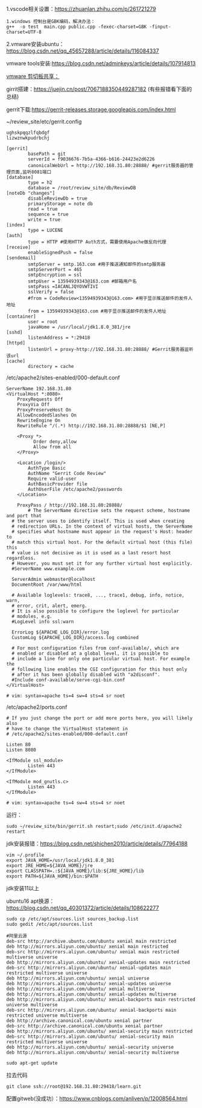 1.vscode相关设置：https://zhuanlan.zhihu.com/p/261721279

```
1.windows 控制台是GBK编码，解决办法：
g++  -o test  main.cpp public.cpp -fexec-charset=GBK -finput-charset=UTF-8
```

2.vmware安装ubuntu：https://blog.csdn.net/qq_45657288/article/details/116084337

vmware tools安装:https://blog.csdn.net/adminkeys/article/details/107914813

[vmware 剪切板共享：](https://blog.csdn.net/tsundere_x/article/details/104529864?spm=1001.2101.3001.6661.1&utm_medium=distribute.pc_relevant_t0.none-task-blog-2%7Edefault%7ECTRLIST%7ERate-1-104529864-blog-80606235.235%5Ev38%5Epc_relevant_anti_vip&depth_1-utm_source=distribute.pc_relevant_t0.none-task-blog-2%7Edefault%7ECTRLIST%7ERate-1-104529864-blog-80606235.235%5Ev38%5Epc_relevant_anti_vip&utm_relevant_index=1)

girrit搭建：https://juejin.cn/post/7067188350449287182 (有些报错看下面的总结)

gerrit下载:https://gerrit-releases.storage.googleapis.com/index.html

~/review_site/etc/gerrit.config

```
ughskpqqzlfqbdgf
lizwznwkpudrbchj
```



```
[gerrit]
        basePath = git
        serverId = f9036676-7b5a-4366-b616-24423e2d6226
        canonicalWebUrl = http://192.168.31.80:28888/ #gerrit服务器的管理页面,监听8081端口
[database]
        type = h2
        database = /root/review_site/db/ReviewDB
[noteDb "changes"]
        disableReviewDb = true
        primaryStorage = note db
        read = true
        sequence = true
        write = true
[index]
        type = LUCENE
[auth]
        type = HTTP #使用HTTP Auth方式，需要使用Apache做反向代理
[receive]
        enableSignedPush = false
[sendemail]
        smtpServer = smtp.163.com #用于推送通知邮件的smtp服务器
        smtpServerPort = 465
        smtpEncryption = ssl
        smtpUser = 13594939343@163.com #邮箱用户名
        smtpPass =IACANLJQYOVWTIVI
        sslVerify = false
        #from = CodeReview<13594939343@163.com> #用于显示推送邮件的发件人地址
        from = 13594939343@163.com #用于显示推送邮件的发件人地址
[container]
        user = root
        javaHome = /usr/local/jdk1.8.0_381/jre
[sshd]
        listenAddress = *:29418
[httpd]
        listenUrl = proxy-http://192.168.31.80:28888/ #Gerrit服务器监听该url
[cache]
        directory = cache

```

/etc/apache2/sites-enabled/000-default.conf

```
ServerName 192.168.31.80
<VirtualHost *:8080>
    ProxyRequests Off
    ProxyVia Off
    ProxyPreserveHost On
    AllowEncodedSlashes On
    RewriteEngine On
    RewriteRule ^/(.*) http://192.168.31.80:28888/$1 [NE,P]

    <Proxy *>
          Order deny,allow
          Allow from all
    </Proxy>

    <Location /login/>
        AuthType Basic
        AuthName "Gerrit Code Review"
        Require valid-user
        AuthBasicProvider file
        AuthUserFile /etc/apache2/passwords
    </Location>

    ProxyPass / http://192.168.31.80:28888/
        # The ServerName directive sets the request scheme, hostname and port that
  # the server uses to identify itself. This is used when creating
  # redirection URLs. In the context of virtual hosts, the ServerName
  # specifies what hostname must appear in the request's Host: header to
  # match this virtual host. For the default virtual host (this file) this
  # value is not decisive as it is used as a last resort host regardless.
  # However, you must set it for any further virtual host explicitly.
  #ServerName www.example.com

  ServerAdmin webmaster@localhost
  DocumentRoot /var/www/html

  # Available loglevels: trace8, ..., trace1, debug, info, notice, warn,
  # error, crit, alert, emerg.
  # It is also possible to configure the loglevel for particular
  # modules, e.g.
  #LogLevel info ssl:warn

  ErrorLog ${APACHE_LOG_DIR}/error.log
  CustomLog ${APACHE_LOG_DIR}/access.log combined

  # For most configuration files from conf-available/, which are
  # enabled or disabled at a global level, it is possible to
  # include a line for only one particular virtual host. For example the
  # following line enables the CGI configuration for this host only
  # after it has been globally disabled with "a2disconf".
  #Include conf-available/serve-cgi-bin.conf
</VirtualHost>

# vim: syntax=apache ts=4 sw=4 sts=4 sr noet

```

/etc/apache2/ports.conf

```
# If you just change the port or add more ports here, you will likely also
# have to change the VirtualHost statement in
# /etc/apache2/sites-enabled/000-default.conf

Listen 80
Listen 8080

<IfModule ssl_module>
        Listen 443
</IfModule>

<IfModule mod_gnutls.c>
        Listen 443
</IfModule>

# vim: syntax=apache ts=4 sw=4 sts=4 sr noet

```

运行：

```
sudo ~/review_site/bin/gerrit.sh restart;sudo /etc/init.d/apache2 restart
```

jdk安装报错：https://blog.csdn.net/shichen2010/article/details/77964188

```
vim ~/.profile
export JAVA_HOME=/usr/local/jdk1.8.0_381
export JRE_HOME=${JAVA_HOME}/jre  
export CLASSPATH=.:${JAVA_HOME}/lib:${JRE_HOME}/lib  
export PATH=${JAVA_HOME}/bin:$PATH

```

jdk安装11以上

ubuntu16 apt换源：https://blog.csdn.net/qq_40301372/article/details/108622277

```
sudo cp /etc/apt/sources.list sources_backup.list
sudo gedit /etc/apt/sources.list
```

```
#阿里云源
deb-src http://archive.ubuntu.com/ubuntu xenial main restricted
deb http://mirrors.aliyun.com/ubuntu/ xenial main restricted
deb-src http://mirrors.aliyun.com/ubuntu/ xenial main restricted multiverse universe
deb http://mirrors.aliyun.com/ubuntu/ xenial-updates main restricted
deb-src http://mirrors.aliyun.com/ubuntu/ xenial-updates main restricted multiverse universe
deb http://mirrors.aliyun.com/ubuntu/ xenial universe
deb http://mirrors.aliyun.com/ubuntu/ xenial-updates universe
deb http://mirrors.aliyun.com/ubuntu/ xenial multiverse
deb http://mirrors.aliyun.com/ubuntu/ xenial-updates multiverse
deb http://mirrors.aliyun.com/ubuntu/ xenial-backports main restricted universe multiverse
deb-src http://mirrors.aliyun.com/ubuntu/ xenial-backports main restricted universe multiverse
deb http://archive.canonical.com/ubuntu xenial partner
deb-src http://archive.canonical.com/ubuntu xenial partner
deb http://mirrors.aliyun.com/ubuntu/ xenial-security main restricted
deb-src http://mirrors.aliyun.com/ubuntu/ xenial-security main restricted multiverse universe
deb http://mirrors.aliyun.com/ubuntu/ xenial-security universe
deb http://mirrors.aliyun.com/ubuntu/ xenial-security multiverse
```

```
sudo apt-get update
```

拉去代码

```
git clone ssh://root@192.168.31.80:29418/learn.git
```

配置gitweb(没成功）：https://www.cnblogs.com/anliven/p/12008564.html